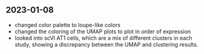 
## 2023-01-08
  - changed color palette to loupe-like colors
  - changed the coloring of the UMAP plots to plot in order of expression
  - looked into scVI AT1 cells, which are a mix of different clusters in each study,
    showing a discrepancy between the UMAP and clustering results.
